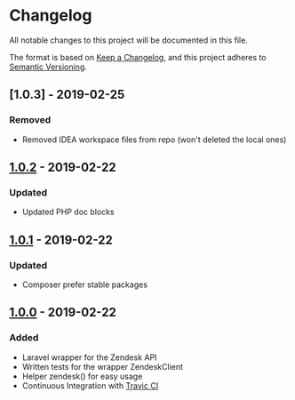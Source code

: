 # Changelog
All notable changes to this project will be documented in this file.

The format is based on [Keep a Changelog](https://keepachangelog.com/en/1.0.0/),
and this project adheres to [Semantic Versioning](https://semver.org/spec/v2.0.0.html).

## [1.0.3] - 2019-02-25
### Removed
- Removed IDEA workspace files from repo (won't deleted the local ones)

## [1.0.2] - 2019-02-22
### Updated
- Updated PHP doc blocks

## [1.0.1] - 2019-02-22
### Updated
- Composer prefer stable packages

## [1.0.0] - 2019-02-22
### Added
- Laravel wrapper for the Zendesk API
- Written tests for the wrapper ZendeskClient
- Helper zendesk() for easy usage
- Continuous Integration with [Travic CI](https://www.travis-ci.com)

[1.0.2]: https://github.com/homedesignshops/laravel-zendesk/releases/tag/v1.0.2
[1.0.1]: https://github.com/homedesignshops/laravel-zendesk/releases/tag/v1.0.1
[1.0.0]: https://github.com/homedesignshops/laravel-zendesk/releases/tag/v1.0.0